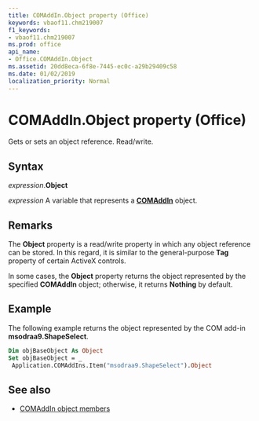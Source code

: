 ```yaml
---
title: COMAddIn.Object property (Office)
keywords: vbaof11.chm219007
f1_keywords:
- vbaof11.chm219007
ms.prod: office
api_name:
- Office.COMAddIn.Object
ms.assetid: 20dd8eca-6f8e-7445-ec0c-a29b29409c58
ms.date: 01/02/2019
localization_priority: Normal
---
```



# COMAddIn.Object property (Office)

Gets or sets an object reference. Read/write.


## Syntax

_expression_.**Object**

_expression_ A variable that represents a **[COMAddIn](Office.COMAddIn.md)** object.


## Remarks

The **Object** property is a read/write property in which any object reference can be stored. In this regard, it is similar to the general-purpose **Tag** property of certain ActiveX controls.

In some cases, the **Object** property returns the object represented by the specified **COMAddIn** object; otherwise, it returns **Nothing** by default.


## Example

The following example returns the object represented by the COM add-in **msodraa9.ShapeSelect**.

```vb
Dim objBaseObject As Object 
Set objBaseObject = _ 
 Application.COMAddIns.Item("msodraa9.ShapeSelect").Object
```

## See also

- [COMAddIn object members](overview/Library-Reference/comaddin-members-office.md)

